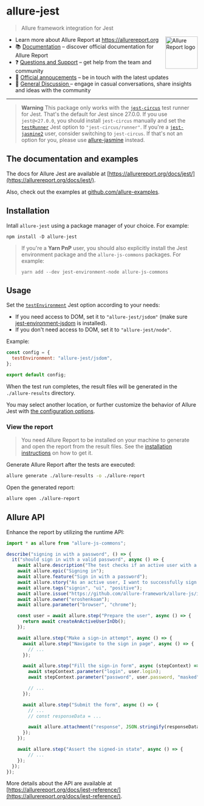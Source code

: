 # allure-jest

> Allure framework integration for Jest

[<img src="https://allurereport.org/public/img/allure-report.svg" height="85px" alt="Allure Report logo" align="right" />](https://allurereport.org "Allure Report")

- Learn more about Allure Report at https://allurereport.org
- 📚 [Documentation](https://allurereport.org/docs/) – discover official documentation for Allure Report
- ❓ [Questions and Support](https://github.com/orgs/allure-framework/discussions/categories/questions-support) – get help from the team and community
- 📢 [Official annoucements](https://github.com/orgs/allure-framework/discussions/categories/announcements) – be in touch with the latest updates
- 💬 [General Discussion ](https://github.com/orgs/allure-framework/discussions/categories/general-discussion) – engage in casual conversations, share insights and ideas with the community

---

> **Warning**
> This package only works with the [`jest-circus`](https://www.npmjs.com/package/jest-circus) test runner for Jest. That's the default for Jest since 27.0.0. If you use `jest@<27.0.0`, you should install `jest-circus` manually and set the [`testRunner`](https://jestjs.io/docs/configuration#testrunner-string) Jest option to `"jest-circus/runner"`.
> If you're a [`jest-jasmine2`](https://www.npmjs.com/package/jest-jasmine2) user, consider switching to `jest-circus`. If that's not an option for you, please use [allure-jasmine](https://allurereport.org/docs/jasmine/) instead.

## The documentation and examples

The docs for Allure Jest are available at [https://allurereport.org/docs/jest/](https://allurereport.org/docs/jest/).

Also, check out the examples at [github.com/allure-examples](https://github.com/orgs/allure-examples/repositories?q=visibility%3Apublic+archived%3Afalse+topic%3Aexample+topic%3Ajest).

## Installation

Intall `allure-jest` using a package manager of your choice. For example:

```shell
npm install -D allure-jest
```

> If you're a **Yarn PnP** user, you should also explicitly install the Jest environment package and the `allure-js-commons` packages. For example:
> ```shell
> yarn add --dev jest-environment-node allure-js-commons
> ```

## Usage

Set the [`testEnvironment`](https://jestjs.io/docs/configuration#testenvironment-string) Jest option according to your needs:

  - If you need access to DOM, set it to `"allure-jest/jsdom"` (make sure [jest-environment-jsdom](https://www.npmjs.com/package/jest-environment-jsdom) is installed).
  - If you don't need access to DOM, set it to `"allure-jest/node"`.

Example:

```js
const config = {
  testEnvironment: "allure-jest/jsdom",
};

export default config;
```

When the test run completes, the result files will be generated in the `./allure-results` directory.

You may select another location, or further customize the behavior of Allure Jest with [the configuration options](https://allurereport.org/docs/jest-configuration/).

### View the report

> You need Allure Report to be installed on your machine to generate and open the report from the result files. See the [installation instructions](https://allurereport.org/docs/install/) on how to get it.

Generate Allure Report after the tests are executed:

```bash
allure generate ./allure-results -o ./allure-report
```

Open the generated report:

```bash
allure open ./allure-report
```

## Allure API

Enhance the report by utilizing the runtime API:

```js
import * as allure from "allure-js-commons";

describe("signing in with a password", () => {
  it("should sign in with a valid password", async () => {
    await allure.description("The test checks if an active user with a valid password can sign in to the app.");
    await allure.epic("Signing in");
    await allure.feature("Sign in with a password");
    await allure.story("As an active user, I want to successfully sign in using a valid password");
    await allure.tags("signin", "ui", "positive");
    await allure.issue("https://github.com/allure-framework/allure-js/issues/4", "ISSUE-4");
    await allure.owner("eroshenkoam");
    await allure.parameter("browser", "chrome");

    const user = await allure.step("Prepare the user", async () => {
      return await createAnActiveUserInDb();
    });

    await allure.step("Make a sign-in attempt", async () => {
      await allure.step("Navigate to the sign in page", async () => {
        // ...
      });

      await allure.step("Fill the sign-in form", async (stepContext) => {
        await stepContext.parameter("login", user.login);
        await stepContext.parameter("password", user.password, "masked");

        // ...
      });

      await allure.step("Submit the form", async () => {
        // ...
        // const responseData = ...

        await allure.attachment("response", JSON.stringify(responseData), { contentType: "application/json" });
      });
    });

    await allure.step("Assert the signed-in state", async () => {
        // ...
    });
  });
});
```

More details about the API are available at [https://allurereport.org/docs/jest-reference/](https://allurereport.org/docs/jest-reference/).
